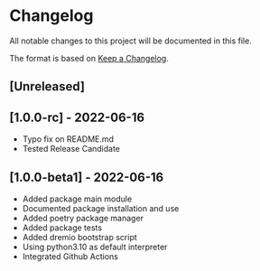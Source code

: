 # Changelog
All notable changes to this project will be documented in this file.

The format is based on [Keep a Changelog](https://keepachangelog.com/en/1.0.0/).

## [Unreleased]

## [1.0.0-rc] - 2022-06-16
* Typo fix on README.md
* Tested Release Candidate

## [1.0.0-beta1] - 2022-06-16
* Added package main module
* Documented package installation and use
* Added poetry package manager
* Added package tests
* Added dremio bootstrap script
* Using python3.10 as default interpreter
* Integrated Github Actions
